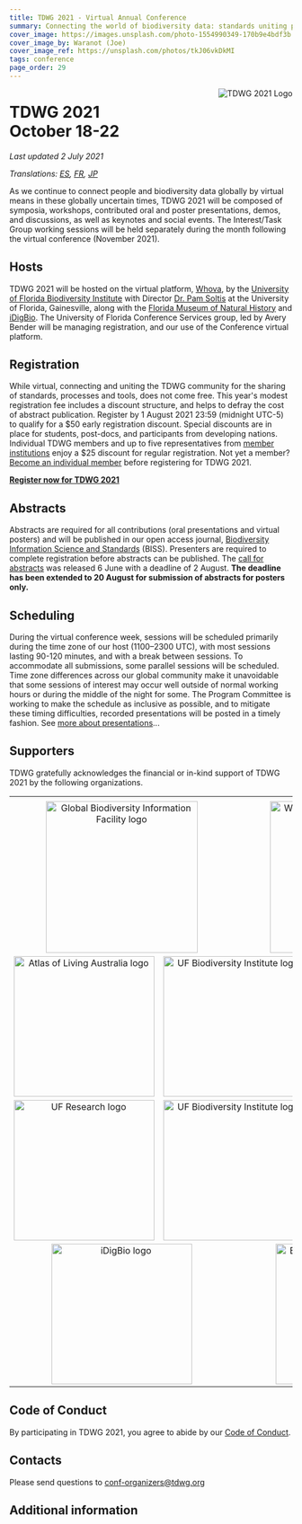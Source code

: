 ```yaml
---
title: TDWG 2021 - Virtual Annual Conference
summary: Connecting the world of biodiversity data: standards uniting people, processes, and tools
cover_image: https://images.unsplash.com/photo-1554990349-170b9e4bdf3b
cover_image_by: Waranot (Joe)
cover_image_ref: https://unsplash.com/photos/tkJ06vkDkMI 
tags: conference
page_order: 29
---
```


<img src="https://static.tdwg.org/conferences/2021/logos/TDWG2021_logo-plant_400w.png" alt="TDWG 2021 Logo" style="float:right;padding-left:10px;padding-bottom:10px">

# TDWG 2021<br />October 18-22 

_Last updated 2 July 2021_

_Translations: [ES](./es/), [FR](./fr), [JP](./ja)_

As we continue to connect people and biodiversity data globally by virtual means in these globally uncertain times, TDWG 2021 will be composed of symposia, workshops, contributed oral and poster presentations, demos, and discussions, as well as keynotes and social events. The Interest/Task Group working sessions will be held separately during the month following the virtual conference (November 2021). 

## Hosts

TDWG 2021 will be hosted on the virtual platform, [Whova](https://whova.com), by the [University of Florida Biodiversity Institute](https://biodiversity.research.ufl.edu/) with Director [Dr. Pam Soltis](https://www.floridamuseum.ufl.edu/soltis-lab/) at the University of Florida, Gainesville, along with the [Florida Museum of Natural History](https://www.floridamuseum.ufl.edu/) and [iDigBio](https://www.idigbio.org/). The University of Florida Conference Services group, led by Avery Bender will be managing registration, and our use of the Conference virtual platform.

## Registration

While virtual, connecting and uniting the TDWG community for the sharing of standards, processes and tools, does not come free. This year's modest registration fee includes a discount structure, and helps to defray the cost of abstract publication. Register by 1 August 2021 23:59 (midnight UTC-5) to qualify for a $50 early registration discount. Special discounts are in place for students, post-docs, and participants from developing nations. Individual TDWG members and up to five representatives from [member institutions](https://www.tdwg.org/about/membership/#institutional%20members%202021_1) enjoy a $25 discount for regular registration. Not yet a member? [Become an individual member](https://zohosecurepay.com/checkout/wc9vqum-8am1lyxy1fswt/Individual-TDWG-Membership) before registering for TDWG 2021. 

<b><a href="https://reg.conferences.dce.ufl.edu/Basic/1400081801" target="_blank" class="btn btn-secondary">Register now for TDWG 2021</a></b>

## Abstracts

Abstracts are required for all contributions (oral presentations and virtual posters) and will be published in our open access journal, [Biodiversity Information Science and Standards](https://biss.pensoft.net/) (BISS). Presenters are required to complete registration before abstracts can be published. The [call for abstracts](https://www.tdwg.org/conferences/2021/call-for-abstracts/) was released 6 June with a deadline of 2 August. **The deadline has been extended to 20 August for submission of abstracts for posters only.**

## Scheduling

During the virtual conference week, sessions will be scheduled primarily during the time zone of our host (1100–2300 UTC), with most sessions lasting 90-120 minutes, and with a break between sessions. To accommodate all submissions, some parallel sessions will be scheduled. Time zone differences across our global community make it unavoidable that some sessions of interest may occur well outside of normal working hours or during the middle of the night for some. The Program Committee is working to make the schedule as inclusive as possible, and to mitigate these timing difficulties, recorded presentations will be posted in a timely fashion. See [more about presentations](https://tdwg.org/conferences/2021/presentation-info/)...

## Supporters

TDWG gratefully acknowledges the financial or in-kind support of TDWG 2021 by the following organizations.

<table border="0">
<tbody>
<tr><td></td><td></td><td></td><td></td><td></td><td></td></tr>
<tr>
<td style="text-align: center; vertical-align: middle;" colspan="3" width="50%"><a href="https://gbif.org"> <img src="https://static.tdwg.org/sponsors/gbif-2015.png" alt="Global Biodiversity Information Facility logo" width="270" height="" style="vertical-align: middle; left-margin: auto; right-margin: auto;" /></a><!-- &nbsp;&nbsp;<img src="https://static.tdwg.org/sponsors/1-gold.png" width="16" height="16" style="vertical-align: bottom;" /> --></td>
<td style="text-align: center; vertical-align: middle;" colspan="3" width="50%"><a href="https://www.worldwildlife.org/initiatives/science"> <img src="https://static.tdwg.org/sponsors/wwf-science-whitebkgd.png" alt="World Wild Life Fund - Science" width="270" height="" style="vertical-align: middle; left-margin: auto; right-margin: auto;" /></a><!-- &nbsp;&nbsp;<img src="https://static.tdwg.org/sponsors/1-gold.png" width="16" height="16" style="vertical-align: bottom;" /> --></td>
</tr>
<tr>
<td style="text-align: center; vertical-align: middle;" colspan="2" width="33%"><a href="https://ala.org.au"> <img src="https://static.tdwg.org/sponsors/ala-logo-stacked-rgb-crop.png" alt="Atlas of Living Australia logo" width="250" height="" style="vertical-align: middle; left-margin: auto; right-margin: auto;" /></a><!-- <img src="https://static.tdwg.org/sponsors/2-silver.png" width="16" height="16" style="vertical-align: bottom;" /> --></td>
<td style="text-align: center; vertical-align: middle;" colspan="2" width="33%"><a href="https://dissco.eu/"><img src="https://static.tdwg.org/sponsors/dissco-logo_w600px.png" alt="UF Biodiversity Institute logo" width="250" height="" style="vertical-align: middle; left-margin: auto; right-margin: auto;" /></a><!-- &nbsp;&nbsp;<img src="https://static.tdwg.org/sponsors/3-bronze.png" width="16" height="16" style="vertical-align: bottom;" /> --></td>
<td style="text-align: center; vertical-align: middle;" colspan="2" width="33%"><a href="https://pensoft.net"><img src="https://static.tdwg.org/sponsors/pensoft-logo.png" alt="Pensoft Publishers logo" width="250" height="" style="vertical-align: middle; left-margin: auto; right-margin: auto;" /></a><!-- &nbsp;&nbsp;<img src="https://static.tdwg.org/sponsors/2-silver.png" width="16" height="16" style="vertical-align: bottom;" /> --></td>
</tr>
<tr>
<td style="text-align: center; vertical-align: middle;" colspan="2" width="33%"><a href="https://research.ufl.edu/"><img src="https://static.tdwg.org/sponsors/uf-research.png" alt="UF Research logo" width="250" height="" style="vertical-align: middle; left-margin: auto; right-margin: auto;" /></a><!-- &nbsp;&nbsp;<img src="https://static.tdwg.org/sponsors/3-bronze.png" width="16" height="16" style="vertical-align: bottom;" /> --></td>
<td style="text-align: center; vertical-align: middle;" colspan="2" width="33%"><a href="https://biodiversity.research.ufl.edu/"><img src="https://static.tdwg.org/sponsors/uf-biodiversity-institute.png" alt="UF Biodiversity Institute logo" width="250" height="" style="vertical-align: middle; left-margin: auto; right-margin: auto;" /></a><!-- &nbsp;&nbsp;<img src="https://static.tdwg.org/sponsors/3-bronze.png" width="16" height="16" style="vertical-align: bottom;" /> --></td>
<td style="text-align: center; vertical-align: middle;" colspan="2" width="33%"><a href="https://www.floridamuseum.ufl.edu/"> <img src="https://static.tdwg.org/sponsors/flmnh.png" alt="Florida Museum of Natural History logo" width="250" height="" style="vertical-align: middle; left-margin: auto; right-margin: auto;" /></a><!-- &nbsp;&nbsp;<img src="https://static.tdwg.org/sponsors/3-bronze.png" width="16" height="16" style="vertical-align: bottom;" /> --></td>
</tr>
<tr>
<td style="text-align: center; vertical-align: middle;" colspan="3" width="50%"><a href="https://www.idigbio.org/"><img src="https://static.tdwg.org/sponsors/idigbio_w799.png" alt="iDigBio logo" width="250" height="" style="vertical-align: middle; left-margin: auto; right-margin: auto;" /></a><!-- &nbsp;&nbsp;<img src="https://static.tdwg.org/sponsors/3-bronze.png" width="16" height="16" style="vertical-align: bottom;" /> --></td>
<td style="text-align: center; vertical-align: middle;" colspan="3" width="50%"><a href="https://biodiversitylibrary.org"><img src="https://static.tdwg.org/sponsors/bhl-combined-1024x329.png" alt="Biodiversity Heritage Library logo" width="250" height="" style="vertical-align: middle; left-margin: auto; right-margin: auto;" /></a><!-- &nbsp;&nbsp;<img src="https://static.tdwg.org/sponsors/3-bronze.png" width="16" height="16" style="vertical-align: bottom;" /> --></td>
</tr>
<!-- 
<tr>
<td style="text-align: center;" colspan="x"  width="xx%"><a href="https://www.natural-solutions.eu/"><img src="https://static.tdwg.org/sponsors/natural-solutions-logo-et-nom.png" alt="Natural Solutions logo" width="250" height="" style="vertical-align: middle; left-margin: auto; right-margin: auto;" /></a>&nbsp;&nbsp;<img src="https://static.tdwg.org/sponsors/3-bronze.png" width="16" height="16" style="vertical-align: bottom;" /> </td>
</tr>
-->
</tbody>
</table>

## Code of Conduct

By participating in TDWG 2021, you agree to abide by our [Code of Conduct](https://www.tdwg.org/about/code-of-conduct/).

## Contacts

Please send questions to [conf-organizers@tdwg.org](mailto:conf-organizers@tdwg.org)

## Additional information
